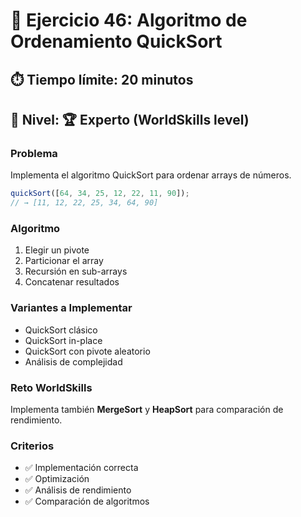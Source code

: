 # 🧩 Ejercicio 46: Algoritmo de Ordenamiento QuickSort

## ⏱️ **Tiempo límite: 20 minutos**

## 🎯 **Nivel: 🏆 Experto (WorldSkills level)**

### **Problema**

Implementa el algoritmo QuickSort para ordenar arrays de números.

```javascript
quickSort([64, 34, 25, 12, 22, 11, 90]);
// → [11, 12, 22, 25, 34, 64, 90]
```

### **Algoritmo**

1. Elegir un pivote
2. Particionar el array
3. Recursión en sub-arrays
4. Concatenar resultados

### **Variantes a Implementar**

- QuickSort clásico
- QuickSort in-place
- QuickSort con pivote aleatorio
- Análisis de complejidad

### **Reto WorldSkills**

Implementa también **MergeSort** y **HeapSort** para comparación de rendimiento.

### **Criterios**

- ✅ Implementación correcta
- ✅ Optimización
- ✅ Análisis de rendimiento
- ✅ Comparación de algoritmos
